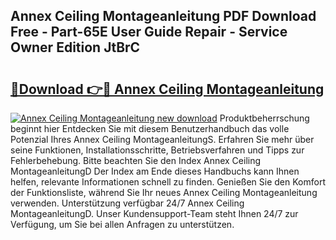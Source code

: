 ## Annex Ceiling Montageanleitung PDF Download Free - Part-65E User Guide Repair - Service Owner Edition JtBrC

# <h2><a href="http://df7bpof.blite.top/?on=Annex+Ceiling+Montageanleitung">🔗Download 👉🔴 Annex Ceiling Montageanleitung</a></h2>

[![Annex Ceiling Montageanleitung new download](https://i.imgur.com/lujVjoI.png)](http://df7bpof.blite.top/?on=Annex+Ceiling+Montageanleitung)
Produktbeherrschung beginnt hier Entdecken Sie mit diesem Benutzerhandbuch das volle Potenzial Ihres Annex Ceiling MontageanleitungS. Erfahren Sie mehr über seine Funktionen, Installationsschritte, Betriebsverfahren und Tipps zur Fehlerbehebung. Bitte beachten Sie den Index Annex Ceiling MontageanleitungD Der Index am Ende dieses Handbuchs kann Ihnen helfen, relevante Informationen schnell zu finden. Genießen Sie den Komfort der Funktionsliste, während Sie Ihr neues Annex Ceiling Montageanleitung verwenden. Unterstützung verfügbar 24/7 Annex Ceiling MontageanleitungD. Unser Kundensupport-Team steht Ihnen 24/7 zur Verfügung, um Sie bei allen Anfragen zu unterstützen.
